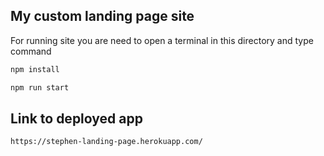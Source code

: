 ## My custom landing page site

For running site you are need to open a terminal in this directory and type command
```bash
npm install
```

```bash
npm run start
```

## Link to deployed app
```bash
https://stephen-landing-page.herokuapp.com/
```
